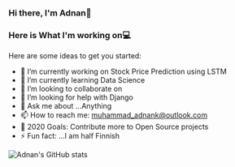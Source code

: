 ### Hi there, I'm Adnan👋
### Here is What I'm working on💻



Here are some ideas to get you started:

- 🔭 I’m currently working on Stock Price Prediction using LSTM
- 🌱 I’m currently learning Data Science
- 👯 I’m looking to collaborate on 
- 🤔 I’m looking for help with Django
- 💬 Ask me about ...Anything
- 📫 How to reach me: muhammad_adnank@outlook.com
- 🥅 2020 Goals: Contribute more to Open Source projects
- ⚡ Fun fact: ...I am half Finnish

![Adnan's GitHub stats](https://github-readme-stats.vercel.app/api?username=muhammadadnankhalid&show_icons=true&theme=onedark)
